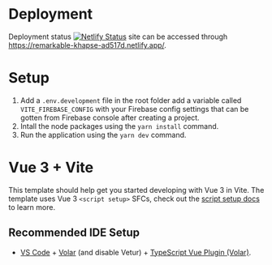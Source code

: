 # Deployment

Deployment status [![Netlify Status](https://api.netlify.com/api/v1/badges/fe0ff187-72a6-49d1-9d5b-9ca9ed03e500/deploy-status)](https://app.netlify.com/sites/remarkable-khapse-ad517d/deploys) site can be accessed through https://remarkable-khapse-ad517d.netlify.app/.

# Setup

1. Add a `.env.development` file in the root folder add a variable called `VITE_FIREBASE_CONFIG` with your Firebase config settings that can be gotten from Firebase console after creating a project.
2. Intall the node packages using the `yarn install` command.
3. Run the application using the `yarn dev` command.

# Vue 3 + Vite

This template should help get you started developing with Vue 3 in Vite. The template uses Vue 3 `<script setup>` SFCs, check out the [script setup docs](https://v3.vuejs.org/api/sfc-script-setup.html#sfc-script-setup) to learn more.

## Recommended IDE Setup

- [VS Code](https://code.visualstudio.com/) + [Volar](https://marketplace.visualstudio.com/items?itemName=Vue.volar) (and disable Vetur) + [TypeScript Vue Plugin (Volar)](https://marketplace.visualstudio.com/items?itemName=Vue.vscode-typescript-vue-plugin).

